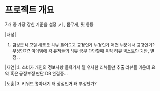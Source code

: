 # 프로젝트 개요

7개 중 가장 강한 기준을 설정 ,키 , 몸무게, 핏 등등

|태성|
1. 감성분석 모델 새로운 리뷰 들어오고 긍정인가 부정인가 어떤 부분에서 긍정인가? 부정인가?
    아이템에 각 유저들의 리뷰 
    긍부 판단할때 옥직 리뷰 텍스트만 기반, 별점...       

|재연|
2. 소비가 개인의 정보사항 들어가서 젤 유사한 리뷰들만 추출 리뷰들 가운데 요약 혹은 긍정부정 판단 
    DB 연결중...

|도훈|
3. 키워드 뽑아내기 왜 장점인가 왜 부정인가?
